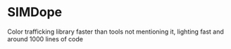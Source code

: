 # SIMDope
Color trafficking library faster than tools not mentioning it, lighting fast and around 1000 lines of code
